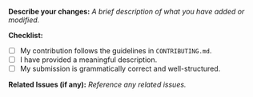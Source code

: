 **Describe your changes:**
_A brief description of what you have added or modified._

**Checklist:**
- [ ] My contribution follows the guidelines in `CONTRIBUTING.md`.
- [ ] I have provided a meaningful description.
- [ ] My submission is grammatically correct and well-structured.

**Related Issues (if any):**
_Reference any related issues._
